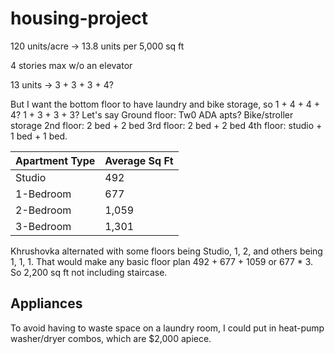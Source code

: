 # housing-project

120 units/acre -> 13.8 units per 5,000 sq ft

4 stories max w/o an elevator

13 units -> 3 + 3 + 3 + 4?

But I want the bottom floor to have laundry and bike storage, so 1 + 4 + 4 + 4? 1 + 3 + 3 + 3?
Let's say
Ground floor: Tw0 ADA apts?  Bike/stroller storage
2nd floor: 2 bed + 2 bed
3rd floor: 2 bed + 2 bed
4th floor: studio + 1 bed + 1 bed.

| Apartment Type | Average Sq Ft |
|----------------|---------------|
| Studio         | 492           |
| 1-Bedroom      | 677           |
| 2-Bedroom      | 1,059         |
| 3-Bedroom      | 1,301         |

Khrushovka alternated with some floors being Studio, 1, 2, and others being 1, 1, 1.
That would make any basic floor plan 492 + 677 + 1059 or 677 * 3. So 2,200 sq ft not including staircase.

## Appliances

To avoid having to waste space on a laundry room, I could put in heat-pump washer/dryer combos, which are $2,000 apiece.

